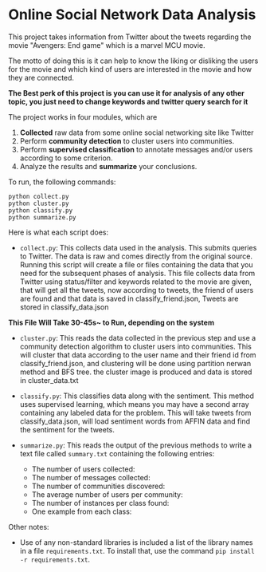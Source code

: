 # Online Social Network Data Analysis

This project takes information from Twitter about the tweets regarding the movie "Avengers: End game" which is a marvel MCU movie.

The motto of doing this is it can help to know the liking or disliking the users for the movie and which kind of users are interested in the movie and how they are connected.

**The Best perk of this project is you can use it for analysis of any other topic, you just need to change keywords and twitter query search for it**

The project works in four modules, which are
1. **Collected** raw data from some online social networking site like Twitter
2. Perform **community detection** to cluster users into communities.
3. Perform **supervised classification** to annotate messages and/or users according to some criterion.
4. Analyze the results and **summarize** your conclusions.

To run, the following commands:
```
python collect.py
python cluster.py
python classify.py
python summarize.py
```

Here is what each script does:

- `collect.py`: This collects data used in the analysis. This submits queries to Twitter. The data is raw and comes directly from the original source. Running this script will create a file or files containing the data that you need for the subsequent phases of analysis. This file collects data from Twitter using status/filter and keywords related to the movie are given, that will get all the tweets, now according to tweets, the friend of users are found and that data is saved in classify_friend.json, Tweets are stored in classify_data.json
 
 **This File Will Take 30-45s~ to Run, depending on the system**


- `cluster.py`: This reads the data collected in the previous step and use a community detection algorithm to cluster users into communities. This will cluster that data according to the user name and their friend id from classify_friend.json, and clustering will be done using partition nerwan method and BFS tree. the cluster image is produced and data is stored in cluster_data.txt

- `classify.py`: This classifies data along with the sentiment. This method uses supervised learning, which means you may have a second array containing any labeled data for the problem. This will take tweets from classify_data.json, will load sentiment words from AFFIN data and find the sentiment for the tweets. 

- `summarize.py`: This reads the output of the previous methods to write a text file called `summary.txt` containing the following entries:
  - The number of users collected:
  - The number of messages collected:
  - The number of communities discovered:
  - The average number of users per community:
  - The number of instances per class found:
  - One example from each class:


Other notes:

- Use of any non-standard libraries is included a list of the library names in a file `requirements.txt`. To install that, use the command `pip install -r requirements.txt`.
